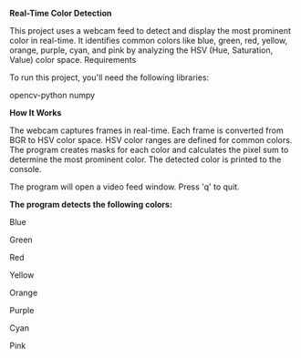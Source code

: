 **Real-Time Color Detection**

This project uses a webcam feed to detect and display the most prominent color in real-time. It identifies common colors like blue, green, red, yellow, orange, purple, cyan, and pink by analyzing the HSV (Hue, Saturation, Value) color space.
Requirements

To run this project, you'll need the following libraries:

  opencv-python
  numpy


**How It Works**

   
  The webcam captures frames in real-time.
  Each frame is converted from BGR to HSV color space.
  HSV color ranges are defined for common colors.
  The program creates masks for each color and calculates the pixel sum to determine the most prominent color.
  The detected color is printed to the console.



  The program will open a video feed window. Press 'q' to quit.

**The program detects the following colors:**

  Blue
  
  Green
  
  Red
  
  Yellow
  
  Orange
  
  Purple
  
  Cyan
  
  Pink
